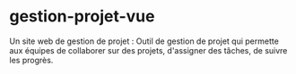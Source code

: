 # gestion-projet-vue

Un site web de gestion de projet : Outil de gestion de projet qui permette aux équipes de collaborer sur des projets, d'assigner des tâches, de suivre les progrès.
